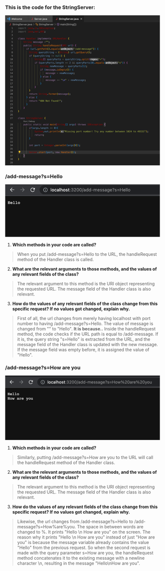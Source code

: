 ### This is the code for the StringServer: 
![StringServer](StringServer.png)

### /add-message?s=Hello
![Hello](helloadd.png)

1. **Which methods in your code are called?**

> When you put /add-message?s=Hello to the URL, the handleRequest method of the Handler class is called.  

2. **What are the relevant arguments to those methods, and the values of any relevant fields of the class?**

> The relevant argument to this method is the URI object representing the requested URL. The message field of the Handler class is also relevant. 

3. **How do the values of any relevant fields of the class change from this specific request? If no values got changed, explain why.**

> First of all, the url changes from merely having localhost with port number to having /add-message?s=Hello. The value of message is changed from "" to "Hello". **It is because..** Inside the handleRequest method, the code checks if the URL path is equal to /add-message. If it is, the query string "s=Hello" is extracted from the URL, and the message field of the Handler class is updated with the new message. If the message field was empty before, it is assigned the value of "Hello". 

### /add-message?s=How are you
![How are you](howareyouadd.png)

1. **Which methods in your code are called?**

> Similarly, putting /add-message?s=How are you to the URL will call the handleRequest method of the Handler class. 

2. **What are the relevant arguments to those methods, and the values of any relevant fields of the class?**

> The relevant argument to this method is the URI object representing the requested URL. The message field of the Handler class is also relevant. 

3. **How do the values of any relevant fields of the class change from this specific request? If no values got changed, explain why.**

> Likewise, the url changes from /add-message?s=Hello to /add-message?s=How%are%you. The space in between words are changed to %. It prints "Hello \n How are you" on the screen. The reason why it prints "Hello \n How are you" instead of just "How are you" is because the message variable already contains the value "Hello" from the previous request. So when the second request is made with the query parameter s=How are you, the handleRequest method concatenates it to the existing message with a newline character \n, resulting in the message "Hello\nHow are you".






